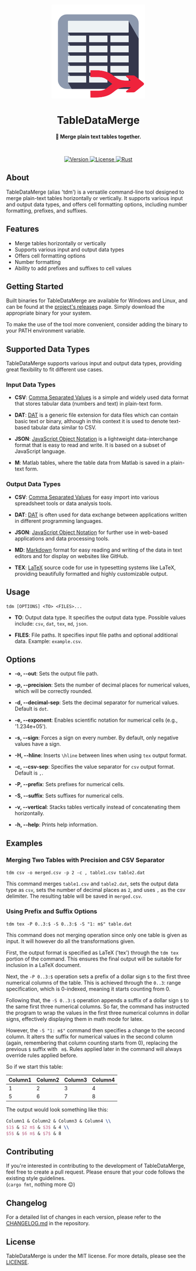<p align="center">
  <a href="https://github.com/cptpiepmatz/great-on-deck-search">
    <img width="256" src="./icon/icon.svg">
  </a>
</p>
<h1 align="center">TableDataMerge</h1>
<p align="center">
  <b>🔀 Merge plain text tables together.</b>
</p>
<br>

<p align="center">
  <a href="https://github.com/cptpiepmatz/TableDataMerge/releases">
    <img alt="Version" src="https://img.shields.io/badge/version-v2.0.0--rc.1-blue?style=for-the-badge"/>
  </a>
  <a href="https://github.com/cptpiepmatz/TableDataMerge/blob/master/LICENSE">
    <img alt="License" src="https://img.shields.io/github/license/cptpiepmatz/TableDataMerge?style=for-the-badge"/>
  </a>
  <a href="https://www.rust-lang.org">
    <img alt="Rust" src="https://img.shields.io/badge/written%20in-rust-orange?style=for-the-badge"/>
  </a>
</p>


## About

TableDataMerge (alias 'tdm') is a versatile command-line tool designed to merge 
plain-text tables horizontally or vertically. 
It supports various input and output data types, and offers cell formatting 
options, including number formatting, prefixes, and suffixes.


## Features

- Merge tables horizontally or vertically
- Supports various input and output data types 
- Offers cell formatting options 
- Number formatting 
- Ability to add prefixes and suffixes to cell values


## Getting Started

Built binaries for TableDataMerge are available for Windows and Linux, and can 
be found at the 
[project's releases](https://github.com/cptpiepmatz/TableDataMerge/releases) 
page. 
Simply download the appropriate binary for your system.

To make the use of the tool more convenient, consider adding the binary to your 
PATH environment variable.


## Supported Data Types

TableDataMerge supports various input and output data types, providing great flexibility to fit different use cases.


### Input Data Types

- **CSV**:
  [Comma Separated Values](https://en.wikipedia.org/wiki/Comma-separated_values)
  is a simple and widely used data format that stores tabular data
  (numbers and text) in plain-text form.

- **DAT**:
  [DAT](https://en.wikipedia.org/wiki/DAT_(file_format))
  is a generic file extension for data files which can contain basic text or
  binary, although in this context it is used to denote text-based tabular data
  similar to CSV.

- **JSON**:
  [JavaScript Object Notation](https://developer.mozilla.org/en-US/docs/Learn/JavaScript/Objects/JSON)
  is a lightweight data-interchange format that is easy to read and write.
  It is based on a subset of JavaScript language.

- **M**:
  Matlab tables, where the table data from Matlab is saved in a plain-text form.


### Output Data Types

- **CSV**:
  [Comma Separated Values](https://en.wikipedia.org/wiki/Comma-separated_values)
  for easy import into various spreadsheet tools or data analysis tools.

- **DAT**:
  [DAT](https://en.wikipedia.org/wiki/DAT_(file_format))
  is often used for data exchange between applications written in different
  programming languages.

- **JSON**:
  [JavaScript Object Notation](https://developer.mozilla.org/en-US/docs/Learn/JavaScript/Objects/JSON)
  for further use in web-based applications and data processing tools.

- **MD**:
  [Markdown](https://en.wikipedia.org/wiki/Markdown)
  format for easy reading and writing of the data in text editors and for
  display on websites like GitHub.

- **TEX**:
  [LaTeX](https://www.latex-project.org/about/)
  source code for use in typesetting systems like LaTeX, providing beautifully
  formatted and highly customizable output.


## Usage

```shell
tdm [OPTIONS] <TO> <FILES>...
```

- **TO**: Output data type. 
  It specifies the output data type. 
  Possible values include: `csv`, `dat`, `tex`, `md`, `json`.

- **FILES**: File paths. 
  It specifies input file paths and optional additional data. 
  Example: `example.csv`.


## Options

- **-o, --out**: 
  Sets the output file path. 

- **-p, --precision**: 
  Sets the number of decimal places for numerical values, which will be 
  correctly rounded. 

- **-d, --decimal-sep**: 
  Sets the decimal separator for numerical values. 
  Default is `dot`. 

- **-e, --exponent**: 
  Enables scientific notation for numerical cells (e.g., '1.234e+05'). 

- **-s, --sign**: 
  Forces a sign on every number. 
  By default, only negative values have a sign.

- **-H, --hline**: 
  Inserts `\hline` between lines when using `tex` output format. 

- **-c, --csv-sep**: 
  Specifies the value separator for `csv` output format. 
  Default is `,`. 

- **-P, --prefix**: 
  Sets prefixes for numerical cells. 

- **-S, --suffix**: 
  Sets suffixes for numerical cells. 

- **-v, --vertical**: 
  Stacks tables vertically instead of concatenating them horizontally.

- **-h, --help**: 
  Prints help information.


## Examples

### Merging Two Tables with Precision and CSV Separator

```shell
tdm csv -o merged.csv -p 2 -c , table1.csv table2.dat
```

This command merges `table1.csv` and `table2.dat`, sets the output data type as 
`csv`, sets the number of decimal places as `2`, and uses `,` as the csv 
delimiter. 
The resulting table will be saved in `merged.csv`.


### Using Prefix and Suffix Options

```shell
tdm tex -P 0..3:$ -S 0..3:$ -S "1: m$" table.dat
```

This command does not merging operation since only one table is given as input.
It will however do all the transformations given.

First, the output format is specified as LaTeX ('tex') through the `tdm tex` 
portion of the command. 
This ensures the final output will be suitable for inclusion in a LaTeX 
document.

Next, the `-P 0..3:$` operation sets a prefix of a dollar sign `$` to the first 
three numerical columns of the table. 
This is achieved through the `0..3`: range specification, which is 0-indexed, 
meaning it starts counting from 0.

Following that, the `-S 0..3:$` operation appends a suffix of a dollar sign `$` 
to the same first three numerical columns. 
So far, the command has instructed the program to wrap the values in the first 
three numerical columns in dollar signs, effectively displaying them in math 
mode for latex.

However, the `-S "1: m$"` command then specifies a change to the second column. 
It alters the suffix for numerical values in the second column 
(again, remembering that column counting starts from 0), replacing the previous 
`$` suffix with ` m$`.
Rules applied later in the command will always override rules applied before.

So if we start this table:

| Column1 | Column2 | Column3 | Column4 |
|---------|---------|---------|---------|
| 1       | 2       | 3       | 4       |
| 5       | 6       | 7       | 8       |

The output would look something like this:
```tex
Column1 & Column2 & Column3 & Column4 \\
$1$ & $2 m$ & $3$ & 4 \\
$5$ & $6 m$ & $7$ & 8
```


## Contributing

If you're interested in contributing to the development of TableDataMerge, 
feel free to create a pull request. 
Please ensure that your code follows the existing style guidelines. <br>
(`cargo fmt`, nothing more 😉)


## Changelog

For a detailed list of changes in each version, please refer to the 
[CHANGELOG.md](https://github.com/cptpiepmatz/TableDataMerge/blob/master/CHANGELOG.md) 
in the repository.


## License

TableDataMerge is under the MIT license. 
For more details, please see the 
[LICENSE](https://github.com/cptpiepmatz/TableDataMerge/blob/master/LICENSE).
